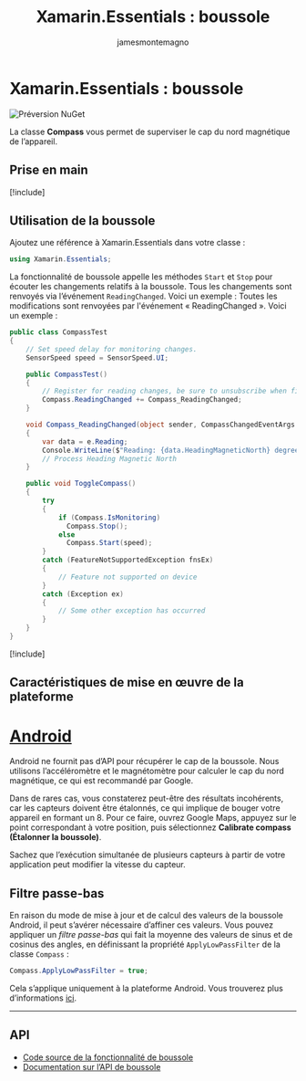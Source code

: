 ﻿---
title: 'Xamarin.Essentials : boussole'
description: Ce document décrit la classe Compass de Xamarin.Essentials, qui vous permet de superviser le cap du nord magnétique de l’appareil.
ms.assetid: BF85B0C3-C686-43D9-811A-07DCAF8CDD86
author: jamesmontemagno
ms.author: jamont
ms.date: 05/04/2018
ms.openlocfilehash: 51812f9b4f88d77bf553a26ef3a6802239e338e0
ms.sourcegitcommit: 729035af392dc60edb9d99d3dc13d1ef69d5e46c
ms.translationtype: HT
ms.contentlocale: fr-FR
ms.lasthandoff: 10/31/2018
ms.locfileid: "50675495"
---
# <a name="xamarinessentials-compass"></a>Xamarin.Essentials : boussole

![Préversion NuGet](~/media/shared/pre-release.png)

La classe **Compass** vous permet de superviser le cap du nord magnétique de l’appareil.

## <a name="get-started"></a>Prise en main

[!include[](~/essentials/includes/get-started.md)]

## <a name="using-compass"></a>Utilisation de la boussole

Ajoutez une référence à Xamarin.Essentials dans votre classe :

```csharp
using Xamarin.Essentials;
```

La fonctionnalité de boussole appelle les méthodes `Start` et `Stop` pour écouter les changements relatifs à la boussole. Tous les changements sont renvoyés via l’événement `ReadingChanged`. Voici un exemple :
Toutes les modifications sont renvoyées par l'événement « ReadingChanged ». Voici un exemple :

```csharp
public class CompassTest
{
    // Set speed delay for monitoring changes.
    SensorSpeed speed = SensorSpeed.UI;

    public CompassTest()
    {
        // Register for reading changes, be sure to unsubscribe when finished
        Compass.ReadingChanged += Compass_ReadingChanged;
    }

    void Compass_ReadingChanged(object sender, CompassChangedEventArgs e)
    {
        var data = e.Reading;
        Console.WriteLine($"Reading: {data.HeadingMagneticNorth} degrees");
        // Process Heading Magnetic North
    }

    public void ToggleCompass()
    {
        try
        {
            if (Compass.IsMonitoring)
              Compass.Stop();
            else
              Compass.Start(speed);
        }
        catch (FeatureNotSupportedException fnsEx)
        {
            // Feature not supported on device
        }
        catch (Exception ex)
        {
            // Some other exception has occurred
        }
    }
}
```

[!include[](~/essentials/includes/sensor-speed.md)]

## <a name="platform-implementation-specifics"></a>Caractéristiques de mise en œuvre de la plateforme

# <a name="androidtabandroid"></a>[Android](#tab/android)

Android ne fournit pas d’API pour récupérer le cap de la boussole. Nous utilisons l’accéléromètre et le magnétomètre pour calculer le cap du nord magnétique, ce qui est recommandé par Google.

Dans de rares cas, vous constaterez peut-être des résultats incohérents, car les capteurs doivent être étalonnés, ce qui implique de bouger votre appareil en formant un 8. Pour ce faire, ouvrez Google Maps, appuyez sur le point correspondant à votre position, puis sélectionnez **Calibrate compass (Étalonner la boussole)**.

Sachez que l’exécution simultanée de plusieurs capteurs à partir de votre application peut modifier la vitesse du capteur.

## <a name="low-pass-filter"></a>Filtre passe-bas

En raison du mode de mise à jour et de calcul des valeurs de la boussole Android, il peut s’avérer nécessaire d’affiner ces valeurs. Vous pouvez appliquer un _filtre passe-bas_ qui fait la moyenne des valeurs de sinus et de cosinus des angles, en définissant la propriété `ApplyLowPassFilter` de la classe `Compass` :

```csharp
Compass.ApplyLowPassFilter = true;
```

Cela s’applique uniquement à la plateforme Android. Vous trouverez plus d’informations [ici](https://github.com/xamarin/Essentials/pull/354#issuecomment-405316860).

--------------

## <a name="api"></a>API

- [Code source de la fonctionnalité de boussole](https://github.com/xamarin/Essentials/tree/master/Xamarin.Essentials/Compass)
- [Documentation sur l’API de boussole](xref:Xamarin.Essentials.Compass)
